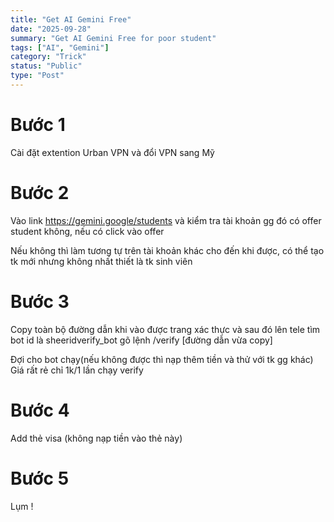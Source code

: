 ```yaml
---
title: "Get AI Gemini Free"
date: "2025-09-28"
summary: "Get AI Gemini Free for poor student"
tags: ["AI", "Gemini"]
category: "Trick"
status: "Public"
type: "Post"
---
```


# Bước 1

Cài đặt extention Urban VPN và đổi VPN sang Mỹ

# Bước 2

Vào link https://gemini.google/students và kiểm tra tài khoản gg đó có offer student không, nếu có click vào offer

Nếu không thì làm tương tự trên tài khoản khác cho đến khi được, có thể tạo tk mới nhưng không nhất thiết là tk sinh viên

# Bước 3

Copy toàn bộ đường dẫn khi vào được trang xác thực và sau đó lên tele tìm bot id là sheeridverify_bot gõ lệnh /verify [đường dẫn vừa copy]

Đợi cho bot chạy(nếu không được thì nạp thêm tiền và thử với tk gg khác)
Giá rất rẻ chỉ 1k/1 lần chạy verify

# Bước 4

Add thẻ visa (không nạp tiền vào thẻ này)

# Bước 5

Lụm !
